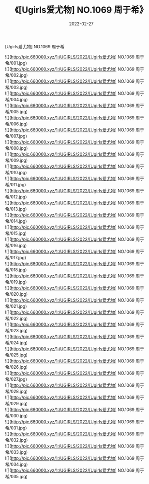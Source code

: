 ﻿---
layout: post
title:  《[Ugirls爱尤物] NO.1069 周于希》
date:   2022-02-27
img: http://pic.660000.xyz/1:/UGIRLS/2022/[Ugirls爱尤物] NO.1069 周于希/000.jpg
categories: [美女, 清纯, 唯美]
---

[Ugirls爱尤物] NO.1069 周于希

 ![](http://pic.660000.xyz/1:/UGIRLS/2022/[Ugirls爱尤物] NO.1069 周于希/001.jpg) <br>![](http://pic.660000.xyz/1:/UGIRLS/2022/[Ugirls爱尤物] NO.1069 周于希/002.jpg) <br>![](http://pic.660000.xyz/1:/UGIRLS/2022/[Ugirls爱尤物] NO.1069 周于希/003.jpg) <br>![](http://pic.660000.xyz/1:/UGIRLS/2022/[Ugirls爱尤物] NO.1069 周于希/004.jpg) <br>![](http://pic.660000.xyz/1:/UGIRLS/2022/[Ugirls爱尤物] NO.1069 周于希/005.jpg) <br>![](http://pic.660000.xyz/1:/UGIRLS/2022/[Ugirls爱尤物] NO.1069 周于希/006.jpg) <br>![](http://pic.660000.xyz/1:/UGIRLS/2022/[Ugirls爱尤物] NO.1069 周于希/007.jpg) <br>![](http://pic.660000.xyz/1:/UGIRLS/2022/[Ugirls爱尤物] NO.1069 周于希/008.jpg) <br>![](http://pic.660000.xyz/1:/UGIRLS/2022/[Ugirls爱尤物] NO.1069 周于希/009.jpg) <br>![](http://pic.660000.xyz/1:/UGIRLS/2022/[Ugirls爱尤物] NO.1069 周于希/010.jpg) <br>![](http://pic.660000.xyz/1:/UGIRLS/2022/[Ugirls爱尤物] NO.1069 周于希/011.jpg) <br>![](http://pic.660000.xyz/1:/UGIRLS/2022/[Ugirls爱尤物] NO.1069 周于希/012.jpg) <br>![](http://pic.660000.xyz/1:/UGIRLS/2022/[Ugirls爱尤物] NO.1069 周于希/013.jpg) <br>![](http://pic.660000.xyz/1:/UGIRLS/2022/[Ugirls爱尤物] NO.1069 周于希/014.jpg) <br>![](http://pic.660000.xyz/1:/UGIRLS/2022/[Ugirls爱尤物] NO.1069 周于希/015.jpg) <br>![](http://pic.660000.xyz/1:/UGIRLS/2022/[Ugirls爱尤物] NO.1069 周于希/016.jpg) <br>![](http://pic.660000.xyz/1:/UGIRLS/2022/[Ugirls爱尤物] NO.1069 周于希/017.jpg) <br>![](http://pic.660000.xyz/1:/UGIRLS/2022/[Ugirls爱尤物] NO.1069 周于希/018.jpg) <br>![](http://pic.660000.xyz/1:/UGIRLS/2022/[Ugirls爱尤物] NO.1069 周于希/019.jpg) <br>![](http://pic.660000.xyz/1:/UGIRLS/2022/[Ugirls爱尤物] NO.1069 周于希/020.jpg) <br>![](http://pic.660000.xyz/1:/UGIRLS/2022/[Ugirls爱尤物] NO.1069 周于希/021.jpg) <br>![](http://pic.660000.xyz/1:/UGIRLS/2022/[Ugirls爱尤物] NO.1069 周于希/022.jpg) <br>![](http://pic.660000.xyz/1:/UGIRLS/2022/[Ugirls爱尤物] NO.1069 周于希/023.jpg) <br>![](http://pic.660000.xyz/1:/UGIRLS/2022/[Ugirls爱尤物] NO.1069 周于希/024.jpg) <br>![](http://pic.660000.xyz/1:/UGIRLS/2022/[Ugirls爱尤物] NO.1069 周于希/025.jpg) <br>![](http://pic.660000.xyz/1:/UGIRLS/2022/[Ugirls爱尤物] NO.1069 周于希/026.jpg) <br>![](http://pic.660000.xyz/1:/UGIRLS/2022/[Ugirls爱尤物] NO.1069 周于希/027.jpg) <br>![](http://pic.660000.xyz/1:/UGIRLS/2022/[Ugirls爱尤物] NO.1069 周于希/028.jpg) <br>![](http://pic.660000.xyz/1:/UGIRLS/2022/[Ugirls爱尤物] NO.1069 周于希/029.jpg) <br>![](http://pic.660000.xyz/1:/UGIRLS/2022/[Ugirls爱尤物] NO.1069 周于希/030.jpg) <br>![](http://pic.660000.xyz/1:/UGIRLS/2022/[Ugirls爱尤物] NO.1069 周于希/031.jpg) <br>![](http://pic.660000.xyz/1:/UGIRLS/2022/[Ugirls爱尤物] NO.1069 周于希/032.jpg) <br>![](http://pic.660000.xyz/1:/UGIRLS/2022/[Ugirls爱尤物] NO.1069 周于希/033.jpg) <br>![](http://pic.660000.xyz/1:/UGIRLS/2022/[Ugirls爱尤物] NO.1069 周于希/034.jpg) <br>![](http://pic.660000.xyz/1:/UGIRLS/2022/[Ugirls爱尤物] NO.1069 周于希/035.jpg) <br>